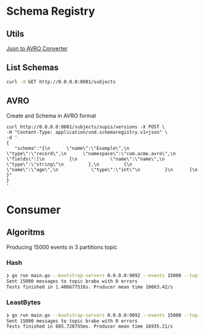 
# Schema Registry

## Utils

[Json to AVRO Converter](https://toolslick.com/generation/metadata/avro-schema-from-json)

## List Schemas 

```bash
curl -X GET http://0.0.0.0:8081/subjects
```

## AVRO

Create and Schema in AVRO format 

```
curl http://0.0.0.0:8081/subjects/supis/versions -X POST \
-H "Content-Type: application/vnd.schemaregistry.v1+json" \
-d '
{
   "schema":"{\n      \"name\":\"Example\",\n      \"type\":\"record\",\n      \"namespace\":\"com.acme.avro\",\n      \"fields\":[\n         {\n            \"name\":\"name\",\n            \"type\":\"string\"\n         },\n         {\n            \"name\":\"age\",\n            \"type\":\"int\"\n         }\n      ]\n   }"
}
'
```



# Consumer 

## Algoritms 

Producing 15000 events in 3 partitions topic

### Hash 

```bash
❯ go run main.go --bootstrap-servers 0.0.0.0:9092 --events 15000 --topic brabo --test-mode producer  --consumers 3
Sent 15000 messages to topic brabo with 0 errors
Tests finished in 1.406677516s. Producer mean time 10663.42/s
```

### LeastBytes

```bash
❯ go run main.go --bootstrap-servers 0.0.0.0:9092 --events 15000 --topic brabo --test-mode producer  --consumers 3
Sent 15000 messages to topic brabo with 0 errors
Tests finished in 885.728755ms. Producer mean time 16935.21/s
```